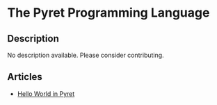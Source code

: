 # The Pyret Programming Language

## Description

No description available. Please consider contributing.

## Articles

- [Hello World in Pyret](https://sampleprograms.io/projects/hello-world/pyret)